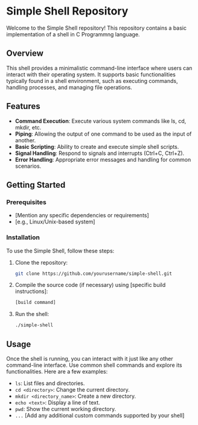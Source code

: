 # Simple Shell Repository

Welcome to the Simple Shell repository! This repository contains a basic implementation of a shell in C Programmng language.

## Overview

This shell provides a minimalistic command-line interface where users can interact with their operating system. It supports basic functionalities typically found in a shell environment, such as executing commands, handling processes, and managing file operations.

## Features

- **Command Execution**: Execute various system commands like ls, cd, mkdir, etc.
- **Piping**: Allowing the output of one command to be used as the input of another.
- **Basic Scripting**: Ability to create and execute simple shell scripts.
- **Signal Handling**: Respond to signals and interrupts (Ctrl+C, Ctrl+Z).
- **Error Handling**: Appropriate error messages and handling for common scenarios.

## Getting Started

### Prerequisites

- [Mention any specific dependencies or requirements]
- [e.g., Linux/Unix-based system]

### Installation

To use the Simple Shell, follow these steps:

1. Clone the repository:

    ```bash
    git clone https://github.com/yourusername/simple-shell.git
    ```

2. Compile the source code (if necessary) using [specific build instructions]:

    ```bash
    [build command]
    ```

3. Run the shell:

    ```bash
    ./simple-shell
    ```

## Usage

Once the shell is running, you can interact with it just like any other command-line interface. Use common shell commands and explore its functionalities. Here are a few examples:

- `ls`: List files and directories.
- `cd <directory>`: Change the current directory.
- `mkdir <directory_name>`: Create a new directory.
- `echo <text>`: Display a line of text.
- `pwd`: Show the current working directory.
- `...` [Add any additional custom commands supported by your shell]
